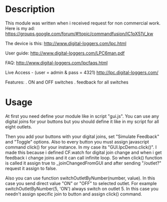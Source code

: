 Description
======================

This module was written when i received request for non commercial work.
Here is my ad: https://groups.google.com/forum/#!topic/commandfusion/IC1oX51V_kw

The device is this: 
http://www.digital-loggers.com/lpc.html 

User guide: 
http://www.digital-loggers.com/LPC6man.pdf 

FAQ: 
http://www.digital-loggers.com/lpcfaqs.html 

Live Access - (user = admin & pass = 4321) 
http://lpc.digital-loggers.com/ 

Features: 
. ON and OFF switches 
. feedback for all switches 

Usage
======================

At first you need define your module like in script "gui.js". You can use any digital joins for your buttons but you should define it like in my script for all eight outlets.

Then you add your buttons with your digital joins, set "Simulate Feedback" and "Toggle" options. Also to every button you must assign javascript command click() for your instance. In my case its "GUI.lpcDemo.click()". I made this because i defined CF.watch for digital join change and when i get feedback i change joins and it can call infinite loop. So when click() function is called it assign true to _joinChangedFromGUI and after sending "/outlet?" request it assign to false.


Also you can use function switchOutletByNumber(number, value). In this case you send direct value "ON" or "OFF" to selected outlet. For example switchOutletByNumber(5, 'ON') always switch on outlet 5. In this case you needn't assign specific join to button and assign click() command.
